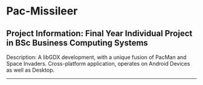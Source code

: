 # Pac-Missileer

Project Information: Final Year Individual Project in BSc Business Computing Systems
-------------------

Description: A libGDX development, with a unique fusion of PacMan and Space Invaders. 
             Cross-platform application, operates on Android Devices as well as Desktop. 

-------------------

